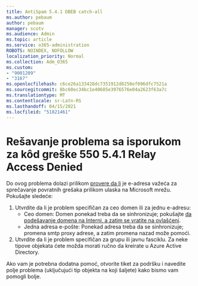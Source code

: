 ```yaml
---
title: AntiSpam 5.4.1 DBEB catch-all
ms.author: pebaum
author: pebaum
manager: scotv
ms.audience: Admin
ms.topic: article
ms.service: o365-administration
ROBOTS: NOINDEX, NOFOLLOW
localization_priority: Normal
ms.collection: Adm_O365
ms.custom:
- "9001209"
- "3167"
ms.openlocfilehash: c6ce26a133428dc7351912d8250ef096dfc7521a
ms.sourcegitcommit: 8bc60ec34bc1e40685e3976576e04a2623f63a7c
ms.translationtype: MT
ms.contentlocale: sr-Latn-RS
ms.lasthandoff: 04/15/2021
ms.locfileid: "51821461"
---
```

# <a name="fix-delivery-issues-for-error-code-550-541-relay-access-denied"></a>Rešavanje problema sa isporukom za kôd greške 550 5.4.1 Relay Access Denied

Do ovog problema dolazi prilikom [provere da li](https://docs.microsoft.com/exchange/mail-flow-best-practices/use-directory-based-edge-blocking) je e-adresa važeća za sprečavanje povratnih grešaka prilikom ulaska na Microsoft mrežu. Pokušajte sledeće:

1. Utvrdite da li je problem specifičan za ceo domen ili za jednu e-adresu:
    - Ceo domen: Domen ponekad treba da se sinhronizuje; pokušajte [da podešavanje domena na Interni, a zatim se vratite na ovlašćeni](https://docs.microsoft.com/exchange/mail-flow-best-practices/manage-accepted-domains/manage-accepted-domains).
    - Jedna adresa e-pošte: Ponekad adresa treba da se sinhronizuje; promena smtp proxy adrese, a zatim promena nazad može pomoći.
2. Utvrdite da li je problem specifičan za grupu ili javnu fasciklu. Za neke tipove objekata ćete možda morati ručno da kreirate u Azure Active Directory.

Ako vam je potrebna dodatna pomoć, otvorite tiket za podršku i navedite polje problema (uključujući tip objekta na koji šaljete) kako bismo vam pomogli bolje.